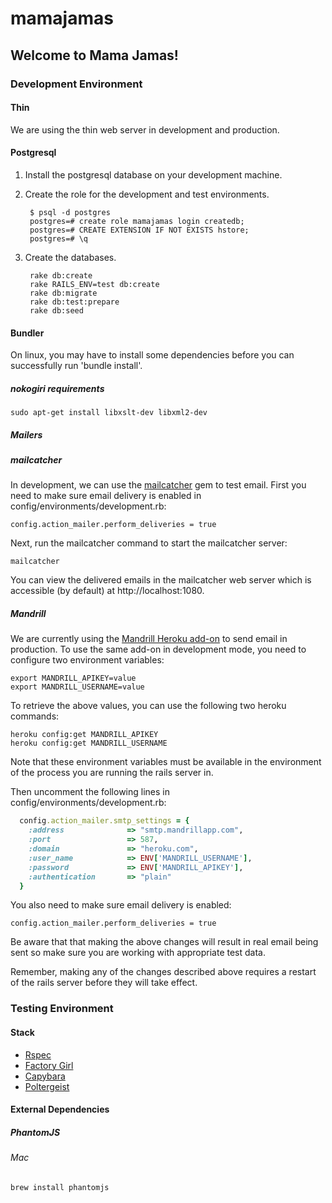 # mamajamas

## Welcome to Mama Jamas!

### Development Environment

#### Thin

We are using the thin web server in development and production.

#### Postgresql

1. Install the postgresql database on your development machine.
2. Create the role for the development and test environments.

        $ psql -d postgres
        postgres=# create role mamajamas login createdb;
        postgres=# CREATE EXTENSION IF NOT EXISTS hstore;
        postgres=# \q

3. Create the databases.

        rake db:create
        rake RAILS_ENV=test db:create
        rake db:migrate
        rake db:test:prepare
        rake db:seed

#### Bundler

On linux, you may have to install some dependencies before you can
successfully run 'bundle install'.

##### nokogiri requirements

    sudo apt-get install libxslt-dev libxml2-dev

##### Mailers

##### mailcatcher

In development, we can use the [mailcatcher](http://mailcatcher.me/) gem
to test email. First you need to make sure email delivery is enabled in
config/environments/development.rb:

    config.action_mailer.perform_deliveries = true

Next, run the mailcatcher command to start the mailcatcher server:

    mailcatcher

You can view the delivered emails in the mailcatcher web server which is
accessible (by default) at http://localhost:1080.

##### Mandrill

We are currently using the [Mandrill Heroku
add-on](https://addons.heroku.com/mandrill) to send email in production.
To use the same add-on in development mode, you need to configure two
environment variables:

    export MANDRILL_APIKEY=value
    export MANDRILL_USERNAME=value

To retrieve the above values, you can use the following two heroku
commands:

    heroku config:get MANDRILL_APIKEY
    heroku config:get MANDRILL_USERNAME

Note that these environment variables must be available in the
environment of the process you are running the rails server in.

Then uncomment the following lines in
config/environments/development.rb:

```ruby
  config.action_mailer.smtp_settings = {
    :address              => "smtp.mandrillapp.com",
    :port                 => 587,
    :domain               => "heroku.com",
    :user_name            => ENV['MANDRILL_USERNAME'],
    :password             => ENV['MANDRILL_APIKEY'],
    :authentication       => "plain"
  }
```

You also need to make sure email delivery is enabled:

    config.action_mailer.perform_deliveries = true

Be aware that that making the above changes will result in real email
being sent so make sure you are working with appropriate test data.

Remember, making any of the changes described above requires a restart
of the rails server before they will take effect.

### Testing Environment

#### Stack

* [Rspec](https://github.com/rspec/rspec-rails)
* [Factory Girl](https://github.com/thoughtbot/factory_girl)
* [Capybara](https://github.com/jnicklas/capybara)
* [Poltergeist](https://github.com/jonleighton/poltergeist)

#### External Dependencies

##### PhantomJS

###### Mac

    brew install phantomjs
